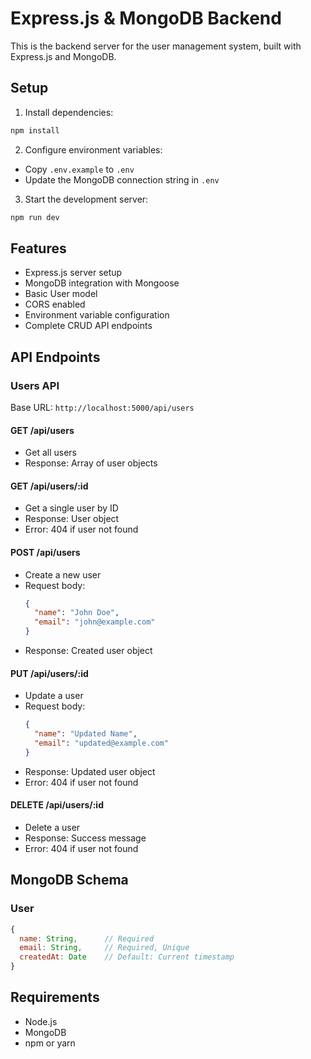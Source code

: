 # Express.js & MongoDB Backend

This is the backend server for the user management system, built with Express.js and MongoDB.

## Setup

1. Install dependencies:
```bash
npm install
```

2. Configure environment variables:
- Copy `.env.example` to `.env`
- Update the MongoDB connection string in `.env`

3. Start the development server:
```bash
npm run dev
```

## Features

- Express.js server setup
- MongoDB integration with Mongoose
- Basic User model
- CORS enabled
- Environment variable configuration
- Complete CRUD API endpoints

## API Endpoints

### Users API

Base URL: `http://localhost:5000/api/users`

#### GET /api/users
- Get all users
- Response: Array of user objects

#### GET /api/users/:id
- Get a single user by ID
- Response: User object
- Error: 404 if user not found

#### POST /api/users
- Create a new user
- Request body:
  ```json
  {
    "name": "John Doe",
    "email": "john@example.com"
  }
  ```
- Response: Created user object

#### PUT /api/users/:id
- Update a user
- Request body:
  ```json
  {
    "name": "Updated Name",
    "email": "updated@example.com"
  }
  ```
- Response: Updated user object
- Error: 404 if user not found

#### DELETE /api/users/:id
- Delete a user
- Response: Success message
- Error: 404 if user not found

## MongoDB Schema

### User
```javascript
{
  name: String,      // Required
  email: String,     // Required, Unique
  createdAt: Date    // Default: Current timestamp
}
```

## Requirements

- Node.js
- MongoDB
- npm or yarn 